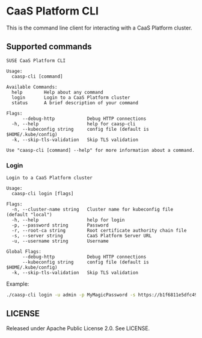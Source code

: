 # CaaS Platform CLI

This is the command line client for interacting with a CaaS Platform cluster.

## Supported commands

```text
SUSE CaaS Platform CLI

Usage:
  caasp-cli [command]

Available Commands:
  help        Help about any command
  login       Login to a CaaS Platform cluster
  status      A brief description of your command

Flags:
      --debug-http            Debug HTTP connections
  -h, --help                  help for caasp-cli
      --kubeconfig string     config file (default is $HOME/.kube/config)
  -k, --skip-tls-validation   Skip TLS validation

Use "caasp-cli [command] --help" for more information about a command.
```

### Login

```text
Login to a CaaS Platform cluster

Usage:
  caasp-cli login [flags]

Flags:
  -n, --cluster-name string   Cluster name for kubeconfig file (default "local")
  -h, --help                  help for login
  -p, --password string       Password
  -r, --root-ca string        Root certificate authority chain file
  -s, --server string         CaaS Platform Server URL
  -u, --username string       Username

Global Flags:
      --debug-http            Debug HTTP connections
      --kubeconfig string     config file (default is $HOME/.kube/config)
  -k, --skip-tls-validation   Skip TLS validation
```

Example:

```bash
./caasp-cli login -u admin -p MyMagicPassword -s https://b1f6811e5dfc49e6b3b99818207e75c8.infra.caasp.local:32000 -r ~/SUSE_Trust_CA.crt 
```

## LICENSE

Released under Apache Public License 2.0. See LICENSE.
